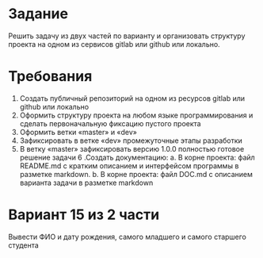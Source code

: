 # Задание
Решить задачу из двух частей по варианту и организовать структуру проекта на
одном из сервисов gitlab или github или локально.
# Требования
1. Создать публичный репозиторий на одном из ресурсов gitlab или github или локально
2. Оформить структуру проекта на любом языке программирования и сделать первоначальную фиксацию пустого проекта
3. Оформить ветки «master» и «dev»
4. Зафиксировать в ветке «dev» промежуточные этапы разработки
5. В ветку «master» зафиксировать версию 1.0.0 полностью готовое решение задачи
6 .Создать документацию:
  a. В корне проекта: файл README.md с кратким описанием и интерфейсом программы в разметке markdown.
  b. В корне проекта: файл DOC.md с описанием варианта задачи в разметке markdown
# Вариант 15 из 2 части
Вывести ФИО и дату рождения, самого младшего и самого старшего студента
